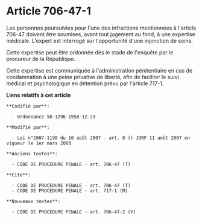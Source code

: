 # Article 706-47-1

Les personnes poursuivies pour l'une des infractions mentionnées à l'article 706-47 doivent être soumises, avant tout
jugement au fond, à une expertise médicale. L'expert est interrogé sur l'opportunité d'une injonction de soins.

Cette expertise peut être ordonnée dès le stade de l'enquête par le procureur de la République.

Cette expertise est communiquée à l'administration pénitentiaire en cas de condamnation à une peine privative de liberté,
afin de faciliter le suivi médical et psychologique en détention prévu par l'article 717-1.

**Liens relatifs à cet article**

	**Codifié par**:

	  - Ordonnance 58-1296 1958-12-23

	**Modifié par**:

	  - Loi n°2007-1198 du 10 août 2007 - art. 8 () JORF 11 août 2007 en vigueur le 1er mars 2008

	**Anciens textes**:

	  - CODE DE PROCEDURE PENALE - art. 706-47 (T)

	**Cite**:

	  - CODE DE PROCEDURE PENALE - art. 706-47 (T)
	  - CODE DE PROCEDURE PENALE - art. 717-1 (M)

	**Nouveaux textes**:

	  - CODE DE PROCEDURE PENALE - art. 706-47-2 (V)
